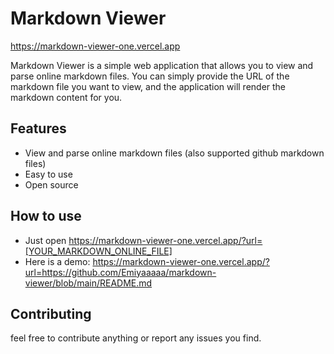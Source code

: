 # Markdown Viewer
https://markdown-viewer-one.vercel.app

Markdown Viewer is a simple web application that allows you to view and parse online markdown files. You can simply provide the URL of the markdown file you want to view, and the application will render the markdown content for you.

## Features
 - View and parse online markdown files (also supported github markdown files)
 - Easy to use
 - Open source

## How to use
 - Just open https://markdown-viewer-one.vercel.app/?url=[YOUR_MARKDOWN_ONLINE_FILE]
 - Here is a demo: https://markdown-viewer-one.vercel.app/?url=https://github.com/Emiyaaaaa/markdown-viewer/blob/main/README.md

## Contributing
feel free to contribute anything or report any issues you find.
